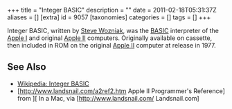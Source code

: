 +++
title = "Integer BASIC"
description = ""
date = 2011-02-18T05:31:37Z
aliases = []
[extra]
id = 9057
[taxonomies]
categories = []
tags = []
+++


Integer BASIC, written by [Steve Wozniak](https://en.wikipedia.org/wiki/Steve_Wozniak), was the [BASIC](https://rosettacode.org/wiki/BASIC) interpreter of the [Apple I](https://en.wikipedia.org/wiki/Apple_I) and original [Apple II](https://en.wikipedia.org/wiki/Apple_II) computers. Originally available on cassette, then included in ROM on the original [Apple II](https://en.wikipedia.org/wiki/Apple_II) computer at release in 1977.

## See Also
* [Wikipedia: Integer BASIC](https://en.wikipedia.org/wiki/Integer_BASIC)
* [http://www.landsnail.com/a2ref2.htm Apple II Programmer's Reference] from ][ In a Mac, via [http://www.landsnail.com/ Landsnail.com]
